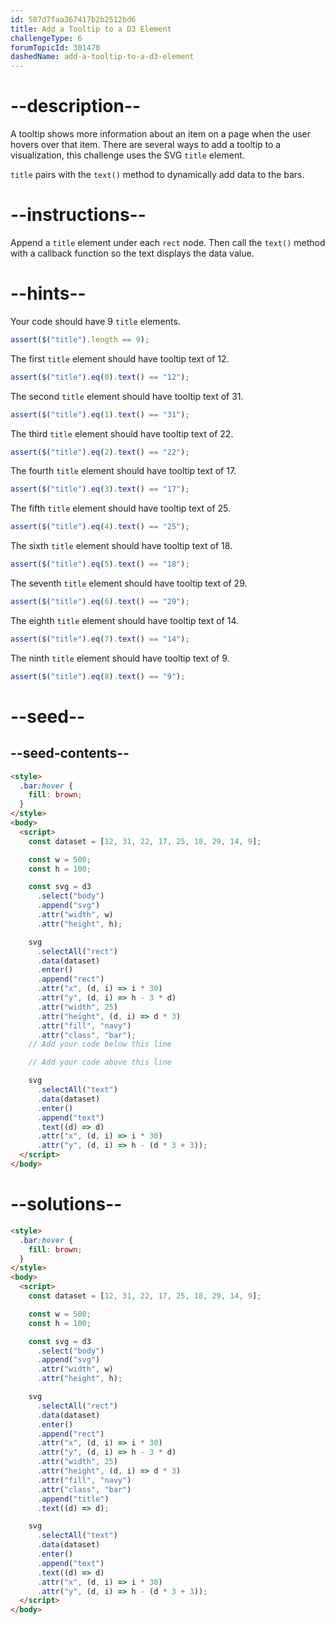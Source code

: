 ```yaml
---
id: 587d7faa367417b2b2512bd6
title: Add a Tooltip to a D3 Element
challengeType: 6
forumTopicId: 301470
dashedName: add-a-tooltip-to-a-d3-element
---
```


# --description--

A tooltip shows more information about an item on a page when the user hovers over that item. There are several ways to add a tooltip to a visualization, this challenge uses the SVG `title` element.

`title` pairs with the `text()` method to dynamically add data to the bars.

# --instructions--

Append a `title` element under each `rect` node. Then call the `text()` method with a callback function so the text displays the data value.

# --hints--

Your code should have 9 `title` elements.

```js
assert($("title").length == 9);
```

The first `title` element should have tooltip text of 12.

```js
assert($("title").eq(0).text() == "12");
```

The second `title` element should have tooltip text of 31.

```js
assert($("title").eq(1).text() == "31");
```

The third `title` element should have tooltip text of 22.

```js
assert($("title").eq(2).text() == "22");
```

The fourth `title` element should have tooltip text of 17.

```js
assert($("title").eq(3).text() == "17");
```

The fifth `title` element should have tooltip text of 25.

```js
assert($("title").eq(4).text() == "25");
```

The sixth `title` element should have tooltip text of 18.

```js
assert($("title").eq(5).text() == "18");
```

The seventh `title` element should have tooltip text of 29.

```js
assert($("title").eq(6).text() == "29");
```

The eighth `title` element should have tooltip text of 14.

```js
assert($("title").eq(7).text() == "14");
```

The ninth `title` element should have tooltip text of 9.

```js
assert($("title").eq(8).text() == "9");
```

# --seed--

## --seed-contents--

```html
<style>
  .bar:hover {
    fill: brown;
  }
</style>
<body>
  <script>
    const dataset = [12, 31, 22, 17, 25, 18, 29, 14, 9];

    const w = 500;
    const h = 100;

    const svg = d3
      .select("body")
      .append("svg")
      .attr("width", w)
      .attr("height", h);

    svg
      .selectAll("rect")
      .data(dataset)
      .enter()
      .append("rect")
      .attr("x", (d, i) => i * 30)
      .attr("y", (d, i) => h - 3 * d)
      .attr("width", 25)
      .attr("height", (d, i) => d * 3)
      .attr("fill", "navy")
      .attr("class", "bar");
    // Add your code below this line

    // Add your code above this line

    svg
      .selectAll("text")
      .data(dataset)
      .enter()
      .append("text")
      .text((d) => d)
      .attr("x", (d, i) => i * 30)
      .attr("y", (d, i) => h - (d * 3 + 3));
  </script>
</body>
```

# --solutions--

```html
<style>
  .bar:hover {
    fill: brown;
  }
</style>
<body>
  <script>
    const dataset = [12, 31, 22, 17, 25, 18, 29, 14, 9];

    const w = 500;
    const h = 100;

    const svg = d3
      .select("body")
      .append("svg")
      .attr("width", w)
      .attr("height", h);

    svg
      .selectAll("rect")
      .data(dataset)
      .enter()
      .append("rect")
      .attr("x", (d, i) => i * 30)
      .attr("y", (d, i) => h - 3 * d)
      .attr("width", 25)
      .attr("height", (d, i) => d * 3)
      .attr("fill", "navy")
      .attr("class", "bar")
      .append("title")
      .text((d) => d);

    svg
      .selectAll("text")
      .data(dataset)
      .enter()
      .append("text")
      .text((d) => d)
      .attr("x", (d, i) => i * 30)
      .attr("y", (d, i) => h - (d * 3 + 3));
  </script>
</body>
```
